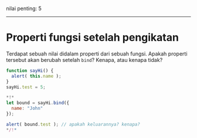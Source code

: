 nilai penting: 5

---

# Properti fungsi setelah pengikatan

Terdapat sebuah nilai didalam properti dari sebuah fungsi. Apakah properti tersebut akan berubah setelah `bind`? Kenapa, atau kenapa tidak?

```js run
function sayHi() {
  alert( this.name );
}
sayHi.test = 5;

*!*
let bound = sayHi.bind({
  name: "John"
});

alert( bound.test ); // apakah keluarannya? kenapa?
*/!*
```

